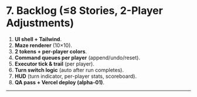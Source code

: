 # 7. Backlog (≤8 Stories, 2-Player Adjustments)

1. **UI shell + Tailwind**.
2. **Maze renderer** (10×10).
3. **2 tokens + per-player colors**.
4. **Command queues per player** (append/undo/reset).
5. **Executor tick & trail** (per player).
6. **Turn switch logic** (auto after run completes).
7. **HUD** (turn indicator, per-player stats, scoreboard).
8. **QA pass + Vercel deploy (alpha-01)**.

---
